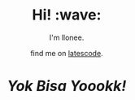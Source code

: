 <h1 align='center'> Hi! :wave:</h1>
<p align='center'>
I'm llonee.
</p>
<p align='center'>find me on <a href="https://latescode.com/jh3yy">latescode</a>.</p>

<h1 align='center'><i>Yok Bisa Yoookk!</i></h1>
